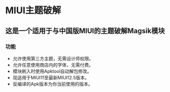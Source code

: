 # MIUI主题破解
## 这是一个适用于与中国版MIUI的主题破解Magsik模块
### 功能
- 允许使用第三方主题，无需设计师权限。
- 允许任意使用商店内的字体，无需付费。
- 模块刷入时使用Apktool自动解包修改。
- 现适用于MIUI11至最新MIUI12.5版本。
- 反编译的Apk版本为你当前使用的版本。
